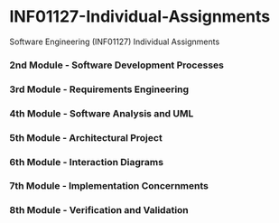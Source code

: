 # INF01127-Individual-Assignments
Software Engineering (INF01127) Individual Assignments

### 2nd Module - Software Development Processes

### 3rd Module - Requirements Engineering

### 4th Module - Software Analysis and UML

### 5th Module - Architectural Project

### 6th Module - Interaction Diagrams

### 7th Module - Implementation Concernments

### 8th Module - Verification and Validation
